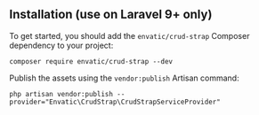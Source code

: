 ## Installation (use on Laravel 9+ only)

To get started, you should add the `envatic/crud-strap` Composer dependency to your project:
```
composer require envatic/crud-strap --dev
```

Publish the assets using the `vendor:publish` Artisan command:
```
php artisan vendor:publish --provider="Envatic\CrudStrap\CrudStrapServiceProvider"
```

